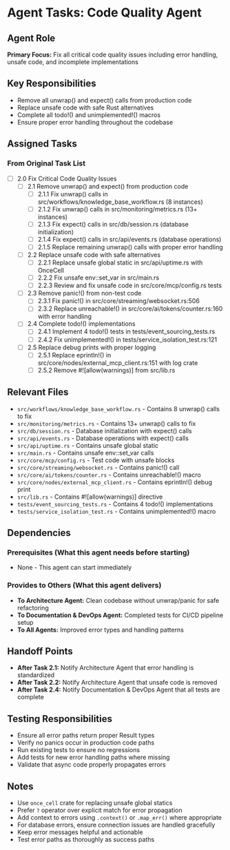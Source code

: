 # Agent Tasks: Code Quality Agent

## Agent Role

**Primary Focus:** Fix all critical code quality issues including error handling, unsafe code, and incomplete implementations

## Key Responsibilities

- Remove all unwrap() and expect() calls from production code
- Replace unsafe code with safe Rust alternatives
- Complete all todo!() and unimplemented!() macros
- Ensure proper error handling throughout the codebase

## Assigned Tasks

### From Original Task List

- [ ] 2.0 Fix Critical Code Quality Issues
  - [ ] 2.1 Remove unwrap() and expect() from production code
    - [ ] 2.1.1 Fix unwrap() calls in src/workflows/knowledge_base_workflow.rs (8 instances)
    - [ ] 2.1.2 Fix unwrap() calls in src/monitoring/metrics.rs (13+ instances)
    - [ ] 2.1.3 Fix expect() calls in src/db/session.rs (database initialization)
    - [ ] 2.1.4 Fix expect() calls in src/api/events.rs (database operations)
    - [ ] 2.1.5 Replace remaining unwrap() calls with proper error handling
  - [ ] 2.2 Replace unsafe code with safe alternatives
    - [ ] 2.2.1 Replace unsafe global static in src/api/uptime.rs with OnceCell
    - [ ] 2.2.2 Fix unsafe env::set_var in src/main.rs
    - [ ] 2.2.3 Review and fix unsafe code in src/core/mcp/config.rs tests
  - [ ] 2.3 Remove panic!() from non-test code
    - [ ] 2.3.1 Fix panic!() in src/core/streaming/websocket.rs:506
    - [ ] 2.3.2 Replace unreachable!() in src/core/ai/tokens/counter.rs:160 with error handling
  - [ ] 2.4 Complete todo!() implementations
    - [ ] 2.4.1 Implement 4 todo!() tests in tests/event_sourcing_tests.rs
    - [ ] 2.4.2 Fix unimplemented!() in tests/service_isolation_test.rs:121
  - [ ] 2.5 Replace debug prints with proper logging
    - [ ] 2.5.1 Replace eprintln!() in src/core/nodes/external_mcp_client.rs:151 with log crate
    - [ ] 2.5.2 Remove #![allow(warnings)] from src/lib.rs

## Relevant Files

- `src/workflows/knowledge_base_workflow.rs` - Contains 8 unwrap() calls to fix
- `src/monitoring/metrics.rs` - Contains 13+ unwrap() calls to fix
- `src/db/session.rs` - Database initialization with expect() calls
- `src/api/events.rs` - Database operations with expect() calls
- `src/api/uptime.rs` - Contains unsafe global static
- `src/main.rs` - Contains unsafe env::set_var calls
- `src/core/mcp/config.rs` - Test code with unsafe blocks
- `src/core/streaming/websocket.rs` - Contains panic!() call
- `src/core/ai/tokens/counter.rs` - Contains unreachable!() macro
- `src/core/nodes/external_mcp_client.rs` - Contains eprintln!() debug print
- `src/lib.rs` - Contains #![allow(warnings)] directive
- `tests/event_sourcing_tests.rs` - Contains 4 todo!() implementations
- `tests/service_isolation_test.rs` - Contains unimplemented!() macro

## Dependencies

### Prerequisites (What this agent needs before starting)

- None - This agent can start immediately

### Provides to Others (What this agent delivers)

- **To Architecture Agent:** Clean codebase without unwrap/panic for safe refactoring
- **To Documentation & DevOps Agent:** Completed tests for CI/CD pipeline setup
- **To All Agents:** Improved error types and handling patterns

## Handoff Points

- **After Task 2.1:** Notify Architecture Agent that error handling is standardized
- **After Task 2.2:** Notify Architecture Agent that unsafe code is removed
- **After Task 2.4:** Notify Documentation & DevOps Agent that all tests are complete

## Testing Responsibilities

- Ensure all error paths return proper Result types
- Verify no panics occur in production code paths
- Run existing tests to ensure no regressions
- Add tests for new error handling paths where missing
- Validate that async code properly propagates errors

## Notes

- Use `once_cell` crate for replacing unsafe global statics
- Prefer `?` operator over explicit match for error propagation
- Add context to errors using `.context()` or `.map_err()` where appropriate
- For database errors, ensure connection issues are handled gracefully
- Keep error messages helpful and actionable
- Test error paths as thoroughly as success paths